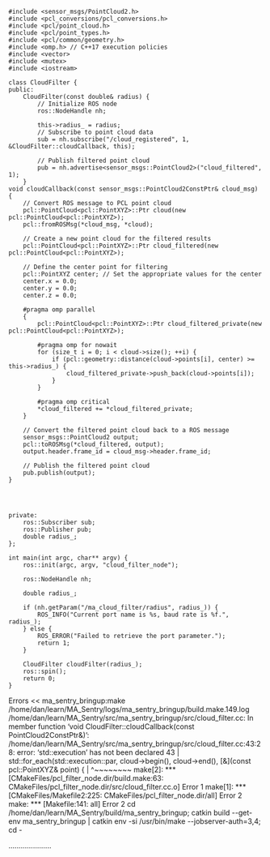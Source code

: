 ```#include <ros/ros.h>
#include <sensor_msgs/PointCloud2.h>
#include <pcl_conversions/pcl_conversions.h>
#include <pcl/point_cloud.h>
#include <pcl/point_types.h>
#include <pcl/common/geometry.h>
#include <omp.h> // C++17 execution policies
#include <vector>
#include <mutex>
#include <iostream>

class CloudFilter {
public:
    CloudFilter(const double& radius) {
        // Initialize ROS node
        ros::NodeHandle nh;

        this->radius_ = radius;
        // Subscribe to point cloud data
        sub = nh.subscribe("/cloud_registered", 1, &CloudFilter::cloudCallback, this);

        // Publish filtered point cloud
        pub = nh.advertise<sensor_msgs::PointCloud2>("cloud_filtered", 1);
    }
void cloudCallback(const sensor_msgs::PointCloud2ConstPtr& cloud_msg) {
    // Convert ROS message to PCL point cloud
    pcl::PointCloud<pcl::PointXYZ>::Ptr cloud(new pcl::PointCloud<pcl::PointXYZ>);
    pcl::fromROSMsg(*cloud_msg, *cloud);

    // Create a new point cloud for the filtered results
    pcl::PointCloud<pcl::PointXYZ>::Ptr cloud_filtered(new pcl::PointCloud<pcl::PointXYZ>);

    // Define the center point for filtering
    pcl::PointXYZ center; // Set the appropriate values for the center
    center.x = 0.0;
    center.y = 0.0;
    center.z = 0.0;

    #pragma omp parallel
    {
        pcl::PointCloud<pcl::PointXYZ>::Ptr cloud_filtered_private(new pcl::PointCloud<pcl::PointXYZ>);

        #pragma omp for nowait
        for (size_t i = 0; i < cloud->size(); ++i) {
            if (pcl::geometry::distance(cloud->points[i], center) >= this->radius_) {
                cloud_filtered_private->push_back(cloud->points[i]);
            }
        }

        #pragma omp critical
        *cloud_filtered += *cloud_filtered_private;
    }

    // Convert the filtered point cloud back to a ROS message
    sensor_msgs::PointCloud2 output;
    pcl::toROSMsg(*cloud_filtered, output);
    output.header.frame_id = cloud_msg->header.frame_id;

    // Publish the filtered point cloud
    pub.publish(output);
}

 


private:
    ros::Subscriber sub;
    ros::Publisher pub;
    double radius_;
};

int main(int argc, char** argv) {
    ros::init(argc, argv, "cloud_filter_node");

    ros::NodeHandle nh;

    double radius_;

    if (nh.getParam("/ma_cloud_filter/radius", radius_)) {
        ROS_INFO("Current port name is %s, baud rate is %f.", radius_);
    } else {
        ROS_ERROR("Failed to retrieve the port parameter.");
        return 1;
    }

    CloudFilter cloudFilter(radius_);
    ros::spin();
    return 0;
}

```

Errors     << ma_sentry_bringup:make /home/dan/learn/MA_Sentry/logs/ma_sentry_bringup/build.make.149.log
/home/dan/learn/MA_Sentry/src/ma_sentry_bringup/src/cloud_filter.cc: In member function ‘void CloudFilter::cloudCallback(const PointCloud2ConstPtr&)’:
/home/dan/learn/MA_Sentry/src/ma_sentry_bringup/src/cloud_filter.cc:43:28: error: ‘std::execution’ has not been declared
   43 |         std::for_each(std::execution::par, cloud->begin(), cloud->end(), [&](const pcl::PointXYZ& point) {
      |                            ^~~~~~~~~
make[2]: *** [CMakeFiles/pcl_filter_node.dir/build.make:63: CMakeFiles/pcl_filter_node.dir/src/cloud_filter.cc.o] Error 1
make[1]: *** [CMakeFiles/Makefile2:225: CMakeFiles/pcl_filter_node.dir/all] Error 2
make: *** [Makefile:141: all] Error 2
cd /home/dan/learn/MA_Sentry/build/ma_sentry_bringup; catkin build --get-env ma_sentry_bringup | catkin env -si  /usr/bin/make --jobserver-auth=3,4; cd -

.....................
